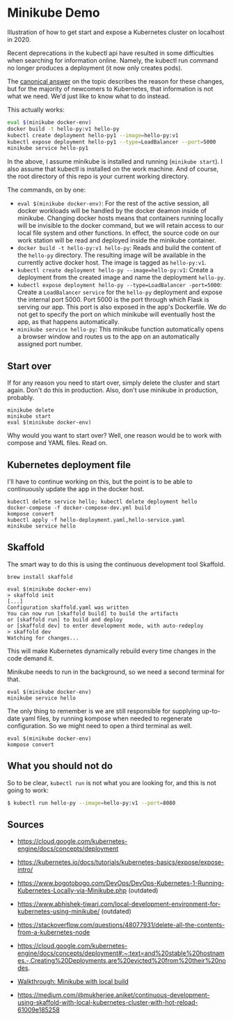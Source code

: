 # Minikube Demo

Illustration of how to get start and expose a Kubernetes cluster on localhost in 2020.

Recent deprecations in the kubectl api have resulted in some difficulties when searching for information online. Namely, the kubectl run command no longer produces a deployment (it now only creates pods).

The [canonical answer](https://stackoverflow.com/questions/52890718/kubectl-run-is-deprecated-looking-for-alternative) on the topic describes the reason for these changes, but for the majority of newcomers to Kubernetes, that information is not what we need. We'd just like to know what to do instead.

This actually works:

``` bash
eval $(minikube docker-env)
docker build -t hello-py:v1 hello-py
kubectl create deployment hello-py1 --image=hello-py:v1
kubectl expose deployment hello-py1 --type=LoadBalancer --port=5000
minikube service hello-py1
```

In the above, I assume minikube is installed and running (`minikube start`). I also assume that kubectl is installed on the work machine. And of course, the root directory of this repo is your current working directory.

The commands, on by one:

 - `eval $(minikube docker-env)`: For the rest of the active session, all docker workloads will be handled by the docker deamon inside of minikube. Changing docker hosts means that containers running locally will be invisible to the docker command, but we will retain access to our local file system and other functions. In effect, the source code on our work station will be read and deployed inside the minikube container.
- `docker build -t hello-py:v1 hello-py`: Reads and build the content of the `hello-py` directory. The resulting image will be available in the currently active docker host. The image is tagged as `hello-py:v1`.
- `kubectl create deployment hello-py --image=hello-py:v1`: Create a deployment from the created image and name the deployment `hello-py`.
- `kubectl expose deployment hello-py --type=LoadBalancer -port=5000`: Create a `LoadBalancer` `service` for the `hello-py` deployment and expose the internal port 5000. Port 5000 is the port through which Flask is serving our app. This port is also exposed in the app's Dockerfile. We do not get to specify the port on which minikube will eventually host the app, as that happens automatically.
- `minikube service hello-py`: This minikube function automatically opens a browser window and routes us to the app on an automatically assigned port number.

## Start over

If for any reason you need to start over, simply delete the cluster and start again. Don't do this in production. Also, don't use minikube in production, probably.

```
minikube delete
minikube start
eval $(minikube docker-env)
```

Why would you want to start over? Well, one reason would be to work with compose and YAML files. Read on.

## Kubernetes deployment file

I'll have to continue working on this, but the point is to be able to continuously update the app in the docker host.

```
kubectl delete service hello; kubectl delete deployment hello
docker-compose -f docker-compose-dev.yml build
kompose convert
kubectl apply -f hello-deployment.yaml,hello-service.yaml
minikube service hello
```

## Skaffold

The smart way to do this is using the continuous development tool Skaffold.

`brew install skaffold`

```
eval $(minikube docker-env)
> skaffold init
[...]
Configuration skaffold.yaml was written
You can now run [skaffold build] to build the artifacts
or [skaffold run] to build and deploy
or [skaffold dev] to enter development mode, with auto-redeploy
> skaffold dev
Watching for changes...
```

This will make Kubernetes dynamically rebuild every time changes in the code demand it.

Minikube needs to run in the background, so we need a second terminal for that.

```
eval $(minikube docker-env)
minikube service hello
```

The only thing to remember is we are still responsible for supplying up-to-date yaml files, by running kompose when needed to regenerate configuration. So we might need to open a third terminal as well.

```
eval $(minikube docker-env)
kompose convert
```

## What you should not do

So to be clear, `kubectl run` is not what you are looking for, and this is not going to work:

``` bash
$ kubectl run hello-py --image=hello-py:v1 --port=8080
```

## Sources

- https://cloud.google.com/kubernetes-engine/docs/concepts/deployment
- https://kubernetes.io/docs/tutorials/kubernetes-basics/expose/expose-intro/
- https://www.bogotobogo.com/DevOps/DevOps-Kubernetes-1-Running-Kubernetes-Locally-via-Minikube.php (outdated)
- https://www.abhishek-tiwari.com/local-development-environment-for-kubernetes-using-minikube/ (outdated)

- https://stackoverflow.com/questions/48077931/delete-all-the-contents-from-a-kubernetes-node
- https://cloud.google.com/kubernetes-engine/docs/concepts/deployment#:~:text=and%20stable%20hostnames.-,Creating%20Deployments,are%20evicted%20from%20their%20nodes.

- [Walkthrough: Minikube with local build](https://kubernetes.io/blog/2018/05/01/developing-on-kubernetes/)

- https://medium.com/@mukherjee.aniket/continuous-development-using-skaffold-with-local-kubernetes-cluster-with-hot-reload-61009e185258
